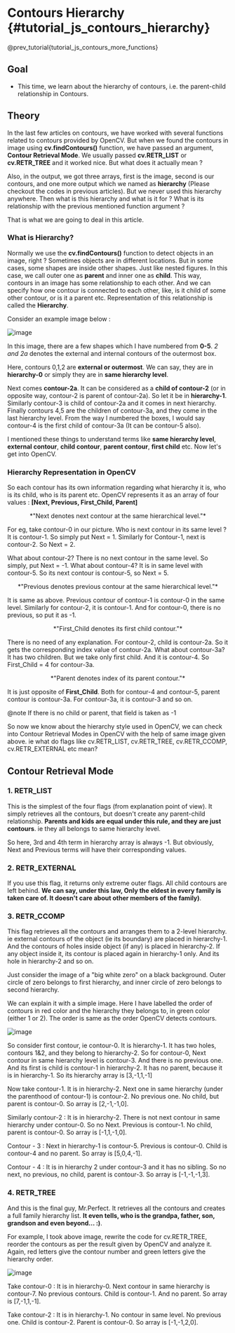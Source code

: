 Contours Hierarchy {#tutorial_js_contours_hierarchy}
==================

@prev_tutorial{tutorial_js_contours_more_functions}

Goal
----

-   This time, we learn about the hierarchy of contours, i.e. the parent-child relationship in Contours.

Theory
------

In the last few articles on contours, we have worked with several functions related to contours
provided by OpenCV. But when we found the contours in image using **cv.findContours()** function,
we have passed an argument, **Contour Retrieval Mode**. We usually passed **cv.RETR_LIST** or
**cv.RETR_TREE** and it worked nice. But what does it actually mean ?

Also, in the output, we got three arrays, first is the image, second is our contours, and one more
output which we named as **hierarchy** (Please checkout the codes in previous articles). But we
never used this hierarchy anywhere. Then what is this hierarchy and what is it for ? What is its
relationship with the previous mentioned function argument ?

That is what we are going to deal in this article.

### What is Hierarchy?

Normally we use the **cv.findContours()** function to detect objects in an image, right ? Sometimes
objects are in different locations. But in some cases, some shapes are inside other shapes. Just
like nested figures. In this case, we call outer one as **parent** and inner one as **child**. This
way, contours in an image has some relationship to each other. And we can specify how one contour is
connected to each other, like, is it child of some other contour, or is it a parent etc.
Representation of this relationship is called the **Hierarchy**.

Consider an example image below :

![image](images/hierarchy.png)

In this image, there are a few shapes which I have numbered from **0-5**. *2 and 2a* denotes the
external and internal contours of the outermost box.

Here, contours 0,1,2 are **external or outermost**. We can say, they are in **hierarchy-0** or
simply they are in **same hierarchy level**.

Next comes **contour-2a**. It can be considered as a **child of contour-2** (or in opposite way,
contour-2 is parent of contour-2a). So let it be in **hierarchy-1**. Similarly contour-3 is child of
contour-2a and it comes in next hierarchy. Finally contours 4,5 are the children of contour-3a, and
they come in the last hierarchy level. From the way I numbered the boxes, I would say contour-4 is
the first child of contour-3a (It can be contour-5 also).

I mentioned these things to understand terms like **same hierarchy level**, **external contour**,
**child contour**, **parent contour**, **first child** etc. Now let's get into OpenCV.

### Hierarchy Representation in OpenCV

So each contour has its own information regarding what hierarchy it is, who is its child, who is its
parent etc. OpenCV represents it as an array of four values : **[Next, Previous, First_Child,
Parent]**

<center>*"Next denotes next contour at the same hierarchical level."*</center>

For eg, take contour-0 in our picture. Who is next contour in its same level ? It is contour-1. So
simply put Next = 1. Similarly for Contour-1, next is contour-2. So Next = 2.

What about contour-2? There is no next contour in the same level. So simply, put Next = -1. What
about contour-4? It is in same level with contour-5. So its next contour is contour-5, so Next = 5.

<center>*"Previous denotes previous contour at the same hierarchical level."*</center>

It is same as above. Previous contour of contour-1 is contour-0 in the same level. Similarly for
contour-2, it is contour-1. And for contour-0, there is no previous, so put it as -1.

<center>*"First_Child denotes its first child contour."*</center>

There is no need of any explanation. For contour-2, child is contour-2a. So it gets the
corresponding index value of contour-2a. What about contour-3a? It has two children. But we take
only first child. And it is contour-4. So First_Child = 4 for contour-3a.

<center>*"Parent denotes index of its parent contour."*</center>

It is just opposite of **First_Child**. Both for contour-4 and contour-5, parent contour is
contour-3a. For contour-3a, it is contour-3 and so on.

@note If there is no child or parent, that field is taken as -1

So now we know about the hierarchy style used in OpenCV, we can check into Contour Retrieval Modes
in OpenCV with the help of same image given above. ie what do flags like cv.RETR_LIST,
cv.RETR_TREE, cv.RETR_CCOMP, cv.RETR_EXTERNAL etc mean?

Contour Retrieval Mode
----------------------

### 1. RETR_LIST

This is the simplest of the four flags (from explanation point of view). It simply retrieves all the
contours, but doesn't create any parent-child relationship. **Parents and kids are equal under this
rule, and they are just contours**. ie they all belongs to same hierarchy level.

So here, 3rd and 4th term in hierarchy array is always -1. But obviously, Next and Previous terms
will have their corresponding values.

### 2. RETR_EXTERNAL

If you use this flag, it returns only extreme outer flags. All child contours are left behind. **We
can say, under this law, Only the eldest in every family is taken care of. It doesn't care about
other members of the family)**.


### 3. RETR_CCOMP

This flag retrieves all the contours and arranges them to a 2-level hierarchy. ie external contours
of the object (ie its boundary) are placed in hierarchy-1. And the contours of holes inside object
(if any) is placed in hierarchy-2. If any object inside it, its contour is placed again in
hierarchy-1 only. And its hole in hierarchy-2 and so on.

Just consider the image of a "big white zero" on a black background. Outer circle of zero belongs to
first hierarchy, and inner circle of zero belongs to second hierarchy.

We can explain it with a simple image. Here I have labelled the order of contours in red color and
the hierarchy they belongs to, in green color (either 1 or 2). The order is same as the order OpenCV
detects contours.

![image](images/ccomp_hierarchy.png)

So consider first contour, ie contour-0. It is hierarchy-1. It has two holes, contours 1&2, and they
belong to hierarchy-2. So for contour-0, Next contour in same hierarchy level is contour-3. And
there is no previous one. And its first is child is contour-1 in hierarchy-2. It has no parent,
because it is in hierarchy-1. So its hierarchy array is [3,-1,1,-1]

Now take contour-1. It is in hierarchy-2. Next one in same hierarchy (under the parenthood of
contour-1) is contour-2. No previous one. No child, but parent is contour-0. So array is
[2,-1,-1,0].

Similarly contour-2 : It is in hierarchy-2. There is not next contour in same hierarchy under
contour-0. So no Next. Previous is contour-1. No child, parent is contour-0. So array is
[-1,1,-1,0].

Contour - 3 : Next in hierarchy-1 is contour-5. Previous is contour-0. Child is contour-4 and no
parent. So array is [5,0,4,-1].

Contour - 4 : It is in hierarchy 2 under contour-3 and it has no sibling. So no next, no previous,
no child, parent is contour-3. So array is [-1,-1,-1,3].


### 4. RETR_TREE

And this is the final guy, Mr.Perfect. It retrieves all the contours and creates a full family
hierarchy list. **It even tells, who is the grandpa, father, son, grandson and even beyond... :)**.

For example, I took above image, rewrite the code for cv.RETR_TREE, reorder the contours as per the
result given by OpenCV and analyze it. Again, red letters give the contour number and green letters
give the hierarchy order.

![image](images/tree_hierarchy.png)

Take contour-0 : It is in hierarchy-0. Next contour in same hierarchy is contour-7. No previous
contours. Child is contour-1. And no parent. So array is [7,-1,1,-1].

Take contour-2 : It is in hierarchy-1. No contour in same level. No previous one. Child is
contour-2. Parent is contour-0. So array is [-1,-1,2,0].
